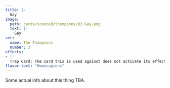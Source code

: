 ```yaml
---
title: |-
  Gay
image: 
  path: cards/scanned/thompsons/03 Gay.png
  text: |-
    Gay
set:
  name: The Thompsons
  number: 3
effects: 
- |-
  Trap Card: The card this is used against does not activate its effect. Instead, pick a random card from the hand of the cards player, the negated card now has that as its new effect.
flavor-text: "Homosapiens"
---
```

Some actual info about this thing TBA.
